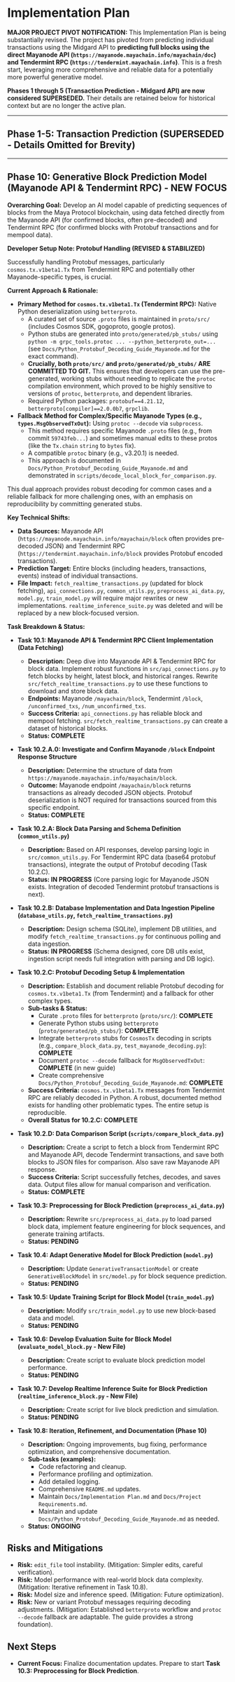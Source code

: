 # Implementation Plan

**MAJOR PROJECT PIVOT NOTIFICATION:**
This Implementation Plan is being substantially revised. The project has pivoted from predicting individual transactions using the Midgard API to **predicting full blocks using the direct Mayanode API (`https://mayanode.mayachain.info/mayachain/doc`) and Tendermint RPC (`https://tendermint.mayachain.info`)**. This is a fresh start, leveraging more comprehensive and reliable data for a potentially more powerful generative model.

**Phases 1 through 5 (Transaction Prediction - Midgard API) are now considered SUPERSEDED.** Their details are retained below for historical context but are no longer the active plan.

---

## Phase 1-5: Transaction Prediction (SUPERSEDED - Details Omitted for Brevity)

---

## Phase 10: Generative Block Prediction Model (Mayanode API & Tendermint RPC) - NEW FOCUS

**Overarching Goal:** Develop an AI model capable of predicting sequences of blocks from the Maya Protocol blockchain, using data fetched directly from the Mayanode API (for confirmed blocks, often pre-decoded) and Tendermint RPC (for confirmed blocks with Protobuf transactions and for mempool data).

**Developer Setup Note: Protobuf Handling (REVISED & STABILIZED)**

Successfully handling Protobuf messages, particularly `cosmos.tx.v1beta1.Tx` from Tendermint RPC and potentially other Mayanode-specific types, is crucial.

**Current Approach & Rationale:**
-   **Primary Method for `cosmos.tx.v1beta1.Tx` (Tendermint RPC):** Native Python deserialization using `betterproto`.
    -   A curated set of source `.proto` files is maintained in `proto/src/` (includes Cosmos SDK, gogoproto, google protos).
    -   Python stubs are generated into `proto/generated/pb_stubs/` using `python -m grpc_tools.protoc ... --python_betterproto_out=...` (see `Docs/Python_Protobuf_Decoding_Guide_Mayanode.md` for the exact command).
    -   **Crucially, both `proto/src/` and `proto/generated/pb_stubs/` ARE COMMITTED TO GIT.** This ensures that developers can use the pre-generated, working stubs without needing to replicate the `protoc` compilation environment, which proved to be highly sensitive to versions of `protoc`, `betterproto`, and dependent libraries.
    -   Required Python packages: `protobuf==4.21.12`, `betterproto[compiler]==2.0.0b7`, `grpclib`.
-   **Fallback Method for Complex/Specific Mayanode Types (e.g., `types.MsgObservedTxOut`):** Using `protoc --decode` via `subprocess`.
    -   This method requires specific Mayanode `.proto` files (e.g., from commit `59743feb...`) and sometimes manual edits to these protos (like the `Tx.chain` `string` to `bytes` fix).
    -   A compatible `protoc` binary (e.g., v3.20.1) is needed.
    -   This approach is documented in `Docs/Python_Protobuf_Decoding_Guide_Mayanode.md` and demonstrated in `scripts/decode_local_block_for_comparison.py`.

This dual approach provides robust decoding for common cases and a reliable fallback for more challenging ones, with an emphasis on reproducibility by committing generated stubs.

**Key Technical Shifts:**
-   **Data Sources:** Mayanode API (`https://mayanode.mayachain.info/mayachain/block` often provides pre-decoded JSON) and Tendermint RPC (`https://tendermint.mayachain.info/block` provides Protobuf encoded transactions).
-   **Prediction Target:** Entire blocks (including headers, transactions, events) instead of individual transactions.
-   **File Impact:** `fetch_realtime_transactions.py` (updated for block fetching), `api_connections.py`, `common_utils.py`, `preprocess_ai_data.py`, `model.py`, `train_model.py` will require major rewrites or new implementations. `realtime_inference_suite.py` was deleted and will be replaced by a new block-focused version.

**Task Breakdown & Status:**

*   **Task 10.1: Mayanode API & Tendermint RPC Client Implementation (Data Fetching)**
    *   **Description:** Deep dive into Mayanode API & Tendermint RPC for block data. Implement robust functions in `src/api_connections.py` to fetch blocks by height, latest block, and historical ranges. Rewrite `src/fetch_realtime_transactions.py` to use these functions to download and store block data.
    *   **Endpoints:** Mayanode `/mayachain/block`, Tendermint `/block`, `/unconfirmed_txs`, `/num_unconfirmed_txs`.
    *   **Success Criteria:** `api_connections.py` has reliable block and mempool fetching. `src/fetch_realtime_transactions.py` can create a dataset of historical blocks.
    *   **Status: COMPLETE**

*   **Task 10.2.A.0: Investigate and Confirm Mayanode `/block` Endpoint Response Structure**
    *   **Description:** Determine the structure of data from `https://mayanode.mayachain.info/mayachain/block`.
    *   **Outcome:** Mayanode endpoint `/mayachain/block` returns transactions as already decoded JSON objects. Protobuf deserialization is NOT required for transactions sourced from this specific endpoint.
    *   **Status: COMPLETE**

*   **Task 10.2.A: Block Data Parsing and Schema Definition (`common_utils.py`)**
    *   **Description:** Based on API responses, develop parsing logic in `src/common_utils.py`. For Tendermint RPC data (base64 protobuf transactions), integrate the output of Protobuf decoding (Task 10.2.C).
    *   **Status: IN PROGRESS** (Core parsing logic for Mayanode JSON exists. Integration of decoded Tendermint protobuf transactions is next).

*   **Task 10.2.B: Database Implementation and Data Ingestion Pipeline (`database_utils.py`, `fetch_realtime_transactions.py`)**
    *   **Description:** Design schema (SQLite), implement DB utilities, and modify `fetch_realtime_transactions.py` for continuous polling and data ingestion.
    *   **Status: IN PROGRESS** (Schema designed, core DB utils exist, ingestion script needs full integration with parsing and DB logic).

*   **Task 10.2.C: Protobuf Decoding Setup & Implementation**
    *   **Description:** Establish and document reliable Protobuf decoding for `cosmos.tx.v1beta1.Tx` (from Tendermint) and a fallback for other complex types.
    *   **Sub-tasks & Status:**
        *   Curate `.proto` files for `betterproto` (`proto/src/`): **COMPLETE**
        *   Generate Python stubs using `betterproto` (`proto/generated/pb_stubs/`): **COMPLETE**
        *   Integrate `betterproto` stubs for `CosmosTx` decoding in scripts (e.g., `compare_block_data.py`, `test_mayanode_decoding.py`): **COMPLETE**
        *   Document `protoc --decode` fallback for `MsgObservedTxOut`: **COMPLETE** (in new guide)
        *   Create comprehensive `Docs/Python_Protobuf_Decoding_Guide_Mayanode.md`: **COMPLETE**
    *   **Success Criteria:** `cosmos.tx.v1beta1.Tx` messages from Tendermint RPC are reliably decoded in Python. A robust, documented method exists for handling other problematic types. The entire setup is reproducible.
    *   **Overall Status for 10.2.C: COMPLETE**

*   **Task 10.2.D: Data Comparison Script (`scripts/compare_block_data.py`)**
    *   **Description:** Create a script to fetch a block from Tendermint RPC and Mayanode API, decode Tendermint transactions, and save both blocks to JSON files for comparison. Also save raw Mayanode API response.
    *   **Success Criteria:** Script successfully fetches, decodes, and saves data. Output files allow for manual comparison and verification.
    *   **Status: COMPLETE**

*   **Task 10.3: Preprocessing for Block Prediction (`preprocess_ai_data.py`)**
    *   **Description:** Rewrite `src/preprocess_ai_data.py` to load parsed block data, implement feature engineering for block sequences, and generate training artifacts.
    *   **Status: PENDING**

*   **Task 10.4: Adapt Generative Model for Block Prediction (`model.py`)**
    *   **Description:** Update `GenerativeTransactionModel` or create `GenerativeBlockModel` in `src/model.py` for block sequence prediction.
    *   **Status: PENDING**

*   **Task 10.5: Update Training Script for Block Model (`train_model.py`)**
    *   **Description:** Modify `src/train_model.py` to use new block-based data and model.
    *   **Status: PENDING**

*   **Task 10.6: Develop Evaluation Suite for Block Model (`evaluate_model_block.py` - New File)**
    *   **Description:** Create script to evaluate block prediction model performance.
    *   **Status: PENDING**

*   **Task 10.7: Develop Realtime Inference Suite for Block Prediction (`realtime_inference_block.py` - New File)**
    *   **Description:** Create script for live block prediction and simulation.
    *   **Status: PENDING**

*   **Task 10.8: Iteration, Refinement, and Documentation (Phase 10)**
    *   **Description:** Ongoing improvements, bug fixing, performance optimization, and comprehensive documentation.
    *   **Sub-tasks (examples):**
        *   Code refactoring and cleanup.
        *   Performance profiling and optimization.
        *   Add detailed logging.
        *   Comprehensive `README.md` updates.
        *   Maintain `Docs/Implementation Plan.md` and `Docs/Project Requirements.md`.
        *   Maintain and update `Docs/Python_Protobuf_Decoding_Guide_Mayanode.md` as needed.
    *   **Status: ONGOING**

## Risks and Mitigations
- **Risk:** `edit_file` tool instability. (Mitigation: Simpler edits, careful verification).
- **Risk:** Model performance with real-world block data complexity. (Mitigation: Iterative refinement in Task 10.8).
- **Risk:** Model size and inference speed. (Mitigation: Future optimization).
- **Risk:** New or variant Protobuf messages requiring decoding adjustments. (Mitigation: Established `betterproto` workflow and `protoc --decode` fallback are adaptable. The guide provides a strong foundation).

## Next Steps
- **Current Focus:** Finalize documentation updates. Prepare to start **Task 10.3: Preprocessing for Block Prediction**.